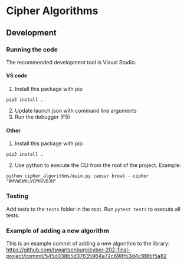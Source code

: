 # Cipher Algorithms


## Development

### Running the code
The recommended development tool is Visual Studio. 

#### VS code
1. Install this package with pip
```
pip3 install .
```
2. Update launch.json with command line arguments
3. Run the debugger (F5)

#### Other
1. Install this package with pip
```
pip3 install .
```
2. Use python to execute the CLI from the root of the project. Example:
```
python cipher_algorithms/main.py caesar break --cipher "WHVWCWKLVCPHVVDJH"
```

### Testing
Add tests to the `tests` folder in the root. Run `pytest tests` to execute all tests.

### Example of adding a new algorithm
This is an example commit of adding a new algorithm to the library:
https://github.com/lswartsenburg/cyber-202-final-project/commit/545d038b5d37635964a72c698fb3d4c188bf5a82